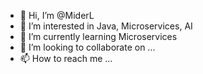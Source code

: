 - 👋 Hi, I’m @MiderL
- 👀 I’m interested in Java, Microservices, AI
- 🌱 I’m currently learning Microservices
- 💞️ I’m looking to collaborate on ...
- 📫 How to reach me ...

<!---
MiderL/MiderL is a ✨ special ✨ repository because its `README.md` (this file) appears on your GitHub profile.
You can click the Preview link to take a look at your changes.
--->
